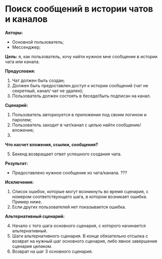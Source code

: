# Поиск сообщений в истории чатов и каналов

**Акторы:** 

- Основной пользователь;
- Мессенджер;

**Цель:** я, как пользователь, хочу найти нужное мне сообщение в истории чата или канала.

**Предусловия:** 
1. Чат должен быть создан;
2. Должен быть предоставлен доступ к истории сообщений (чат не секретный, канал/ чат не удален);
3. Пользователь должен состоять в беседе/быть подписан на канал.

**Сценарий:**

1. Пользователь авторизуется в приложении под своим логином и паролем;
2. Пользователь заходит в чат/канал с целью найти сообщение/вложение;
3. 
**Что насчет вложения, ссылки, сообщения?**

5. Бекенд возвращает ответ успешного создания чата.

**Результат:**

- Предоставлено нужное сообщение из чата/канала. ???

**Исключения:**

1. Список ошибок, которые могут возникнуть во время сценария, с номером соответствующего шага, в котором возникает ошибка. Пример ниже.
3. Если других пользователей нет показывается ошибка.

**Альтернативный сценарий:** 

4. Начало с того шага основного сценария, с которого начинается альтернативный.
5. Шаги альтернативного сценария. В конце обязательно отсылка с возврат на нужный шаг основного сценария, либо явное завершение сценария целиком.
6. Возврат на шаг 3 основного сценария.

